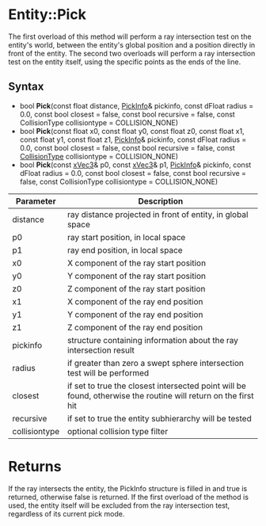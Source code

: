 # Entity::Pick

The first overload of this method will perform a ray intersection test on the entity's world, between the entity's global position and a position directly in front of the entity. The second two overloads will perform a ray intersection test on the entity itself, using the specific points as the ends of the line.

## Syntax

- bool **Pick**(const float distance, [PickInfo](PickInfo.md)& pickinfo, const dFloat radius = 0.0, const bool closest = false, const bool recursive = false, const CollisionType collisiontype = COLLISION_NONE)
- bool **Pick**(const float x0, const float y0, const float z0, const float x1, const float y1, const float z1, [PickInfo](PickInfo.md)& pickinfo, const dFloat radius = 0.0, const bool closest = false, const bool recursive = false, const [CollisionType](Constants.md) collisiontype = COLLISION_NONE)
- bool **Pick**(const [xVec3](xVec3.md)& p0, const [xVec3](xVec3.md)& p1, [PickInfo](PickInfo.md)& pickinfo, const dFloat radius = 0.0, const bool closest = false, const bool recursive = false, const CollisionType collisiontype = COLLISION_NONE)

| Parameter | Description |
| --- | --- |
| distance | ray distance projected in front of entity, in global space |
| p0 | ray start position, in local space |
| p1 | ray end position, in local space |
| x0 | X component of the ray start position |
| y0 | Y component of the ray start position |
| z0 | Z component of the ray start position |
| x1 | X component of the ray end position |
| y1 | Y component of the ray end position |
| z1 | Z component of the ray end position |
| pickinfo | structure containing information about the ray intersection result |
| radius | if greater than zero a swept sphere intersection test will be performed |
| closest | if set to true the closest intersected point will be found, otherwise the routine will return on the first hit |
| recursive | if set to true the entity subhierarchy will be tested |
| collisiontype | optional collision type filter |

# Returns #
If the ray intersects the entity, the PickInfo structure is filled in and true is returned, otherwise false is returned. If the first overload of the method is used, the entity itself will be excluded from the ray intersection test, regardless of its current pick mode.
